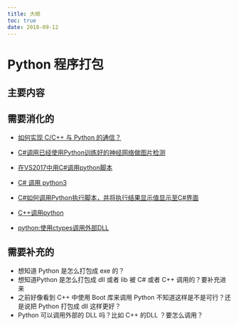 ```yaml
---
title: 大纲
toc: true
date: 2018-09-12
---
```

# Python 程序打包


## 主要内容




## 需要消化的

- [如何实现 C/C++ 与 Python 的通信？](https://www.zhihu.com/question/23003213)
- [C#调用已经使用Python训练好的神经网络做图片检测](https://blog.csdn.net/LIU_CQUPT/article/details/78739009)
- [在VS2017中用C#调用python脚本](https://blog.csdn.net/SHAO_96822/article/details/79177911)
- [C# 调用 python3](https://blog.csdn.net/aa13058219642/article/details/79007695)
- [C#如何调用Python执行脚本，并将执行结果显示值显示至C#界面](https://blog.csdn.net/cw19901024/article/details/73526402)
- [C++调用python](https://www.jianshu.com/p/74dfdf130bf7)


- [python:使用ctypes调用外部DLL](https://my.oschina.net/zhengyijie/blog/36515)

## 需要补充的

- 想知道 Python 是怎么打包成 exe 的？
- 想知道Python 是怎么打包成 dll 或者 lib 被 C# 或者 C++ 调用的？要补充进来
- 之前好像看到 C++ 中使用 Boot 库来调用 Python 不知道这样是不是可行？还是说把 Python 打包成 dll 这样更好？
- Python 可以调用外部的 DLL 吗？比如 C++ 的DLL ？要怎么调用？
